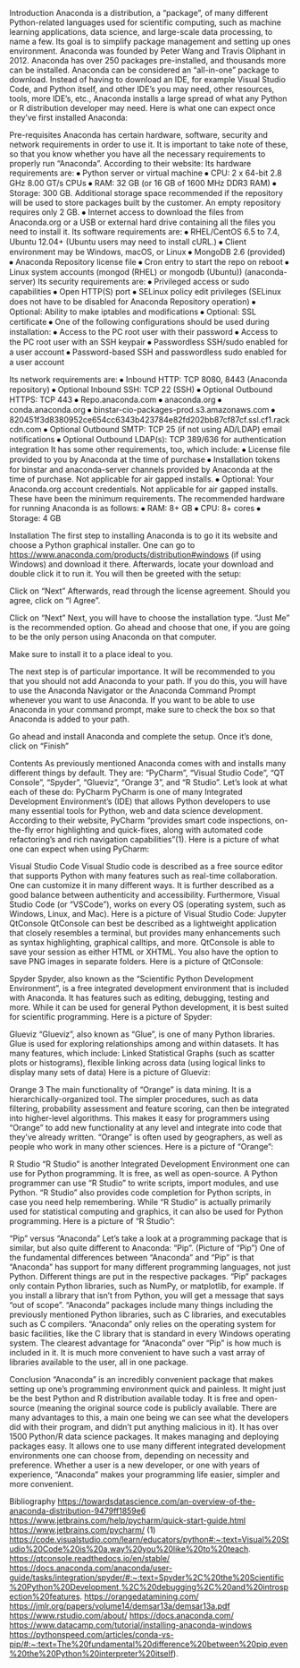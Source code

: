 Introduction
Anaconda is a distribution, a “package”, of many different Python-related languages used for scientific computing, such as machine learning applications, data science, and large-scale data processing, to name a few. Its goal is to simplify package management and setting up ones environment.  Anaconda was founded by Peter Wang and Travis Oliphant in 2012. Anaconda has over 250 packages pre-installed, and thousands more can be installed. Anaconda can be considered an “all-in-one” package to download. Instead of having to download an IDE, for example Visual Studio Code, and Python itself, and other IDE’s you may need, other resources, tools, more IDE’s, etc., Anaconda installs a large spread of what any Python or R distribution developer may need.
Here is what one can expect once they’ve first installed Anaconda:
 
Pre-requisites 
Anaconda has certain hardware, software, security and network requirements in order to use it. It is important to take note of these, so that you know whether you have all the necessary requirements to properly run “Anaconda”. According to their website:
Its hardware requirements are:
⦁	Python server or virtual machine
⦁	CPU: 2 x 64-bit 2.8 GHz 8.00 GT/s CPUs
⦁	RAM: 32 GB (or 16 GB of 1600 MHz DDR3 RAM)
⦁	Storage: 300 GB. Additional storage space recommended if the repository will be used to store packages built by the customer. An empty repository requires only 2 GB.
⦁	Internet access to download the files from Anaconda.org or a USB or external hard drive containing all the files you need to install it.
Its software requirements are:
⦁	RHEL/CentOS 6.5 to 7.4, Ubuntu 12.04+ (Ubuntu users may need to install cURL.)
⦁	Client environment may be Windows, macOS, or Linux
⦁	MongoDB 2.6 (provided)
⦁	Anaconda Repository license file
⦁	Cron entry to start the repo on reboot
⦁	Linux system accounts (mongod (RHEL) or mongodb (Ubuntu)) (anaconda-server)
Its security requirements are:
⦁	Privileged access or sudo capabilities
⦁	Open HTTP(S) port
⦁	SELinux policy edit privileges (SELinux does not have to be disabled for Anaconda Repository operation) 
⦁	Optional: Ability to make iptables and modifications 
⦁	Optional: SSL certificate 
⦁	One of the following configurations should be used during installation:
⦁	Access to the PC root user with their password
⦁	Access to the PC root user with an SSH keypair
⦁	Passwordless SSH/sudo enabled for a user account
⦁	Password-based SSH and passwordless sudo enabled for a user account

Its network requirements are:
⦁	Inbound HTTP: TCP 8080, 8443 (Anaconda repository) 
⦁	Optional Inbound SSH: TCP 22 (SSH)
⦁	Optional Outbound HTTPS: TCP 443
⦁	Repo.anaconda.com
⦁	anaconda.org
⦁	conda.anaconda.org
⦁	binstar-cio-packages-prod.s3.amazonaws.com
⦁	820451f3d8380952ce654cc6343b423784e82fd202bb87cf87cf.ssl.cf1.rackcdn.com
⦁	Optional Outbound SMTP: TCP 25 (if not using AD/LDAP) email notifications
⦁	Optional Outbound LDAP(s): TCP 389/636 for authentication integration
It has some other requirements, too, which include:
⦁	License file provided to you by Anaconda at the time of purchase
⦁	Installation tokens for binstar and anaconda-server channels provided by Anaconda at the time of purchase. Not applicable for air gapped installs.
⦁	Optional: Your Anaconda.org account credentials. Not applicable for air gapped installs.
These have been the minimum requirements. The recommended hardware for running Anaconda is as follows:
⦁	RAM: 8+ GB
⦁	CPU: 8+ cores
⦁	Storage: 4 GB

Installation
The first step to installing Anaconda is to go it its website and choose a Python graphical installer. One can go to https://www.anaconda.com/products/distribution#windows (if using Windows) and download it there. 
Afterwards, locate your download and double click it to run it. You will then be greeted with the setup:
 
Click on “Next”
Afterwards, read through the license agreement. Should you agree, click on “I Agree”.
 
Click on “Next”
Next, you will have to choose the installation type. “Just Me” is the recommended option. Go ahead and choose that one, if you are going to be the only person using Anaconda on that computer. 
 
Make sure to install it to a place ideal to you.
 
The next step is of particular importance. It will be recommended to you that you should not add Anaconda to your path. If you do this, you will have to use the Anaconda Navigator or the Anaconda Command Prompt whenever you want to use Anaconda. If you want to be able to use Anaconda in your command prompt, make sure to check the box so that Anaconda is added to your path.
 
Go ahead and install Anaconda and complete the setup. Once it’s done, click on “Finish”
 
 

Contents
As previously mentioned Anaconda comes with and installs many different things by default. They are: “PyCharm”, “Visual Studio Code”, “QT Console”, “Spyder”, “Glueviz”, “Orange 3”, and “R Studio”. Let’s look at what each of these do:
PyCharm
PyCharm is one of many Integrated Development Environment’s (IDE) that allows Python developers to use many essential tools for Python, web and data science development. According to their website, PyCharm “provides smart code inspections, on-the-fly error highlighting and quick-fixes, along with automated code refactoring’s and rich navigation capabilities”(1).
Here is a picture of what one can expect when using PyCharm:

 
Visual Studio Code
Visual Studio code is described as a free source editor that supports Python with many features such as real-time collaboration. One can customize it in many different ways. It is further described as a good balance between authenticity and accessibility. Furthermore, Visual Studio Code (or “VSCode”), works on every OS (operating system, such as Windows, Linux, and Mac). 
Here is a picture of Visual Studio Code:
 Jupyter QtConsole
QtConsole can best be described as a lightweight application that closely resembles a terminal, but provides many enhancements such as syntax highlighting, graphical calltips, and more. QtConsole is able to save your session as either HTML or XHTML. You also have the option to save PNG images in separate folders. 
Here is a picture of QtConsole:
 
Spyder
Spyder, also known as the “Scientific Python Development Environment”, is a free integrated development environment that is included with Anaconda. It has features such as editing, debugging, testing and more. While it can be used for general Python development, it is best suited for scientific programming. 
Here is a picture of Spyder:
 
Glueviz
“Glueviz”, also known as “Glue”, is one of many Python libraries. Glue is used for exploring relationships among and within datasets. It has many features, which include: Linked Statistical Graphs (such as scatter plots or histograms), flexible linking across data (using logical links to display many sets of data)
Here is a picture of Glueviz:
 
Orange 3
The main functionality of “Orange” is data mining. It is a hierarchically-organized tool. The simpler procedures, such as data filtering, probability assessment and feature scoring, can then be integrated into higher-level algorithms. This makes it easy for programmers using “Orange” to add new functionality at any level and integrate into code that they’ve already written. “Orange” is often used by geographers, as well as people who work in many other sciences. 
Here is a picture of “Orange”:
 
R Studio
“R Studio” is another Integrated Development Environment one can use for Python programming. It is free, as well as open-source. A Python programmer can use “R Studio” to write scripts, import modules, and use Python. “R Studio” also provides code completion for Python scripts, in case you need help remembering. While “R Studio” is actually primarily used for statistical computing and graphics, it can also be used for Python programming.
Here is a picture of “R Studio”:
 

 “Pip” versus “Anaconda”
Let’s take a look at a programming package that is similar, but also quite different to Anaconda: “Pip”.
(Picture of “Pip”)
One of the fundamental differences between “Anaconda” and “Pip” is that “Anaconda” has support for many different programming languages, not just Python.  Different things are put in the respective packages. “Pip” packages only contain Python libraries, such as NumPy, or matplotlib, for example. If you install a library that isn’t from Python, you will get a message that says “out of scope”. “Anaconda” packages include many things including the previously mentioned Python libraries, such as C libraries, and executables such as C compilers. “Anaconda” only relies on the operating system for basic facilities, like the C library that is standard in every Windows operating system.
The clearest advantage for “Anaconda” over “Pip” is how much is included in it. It is much more convenient to have such a vast array of libraries available to the user, all in one package.

Conclusion
“Anaconda” is an incredibly convenient package that makes setting up one’s programming environment quick and painless. It might just be the best Python and R distribution available today. It is free and open-source (meaning the original source code is publicly available. There are many advantages to this, a main one being we can see what the developers did with their program, and didn’t put anything malicious in it). It has over 1500 Python/R data science packages. It makes managing and deploying packages easy. It allows one to use many different integrated development environments one can choose from, depending on necessity and preference. 
Whether a user is a new developer, or one with years of experience, “Anaconda” makes your programming life easier, simpler and more convenient.

Bibliography 
https://towardsdatascience.com/an-overview-of-the-anaconda-distribution-9479ff1859e6
https://www.jetbrains.com/help/pycharm/quick-start-guide.html
https://www.jetbrains.com/pycharm/ (1)
https://code.visualstudio.com/learn/educators/python#:~:text=Visual%20Studio%20Code%20is%20a,way%20you%20like%20to%20teach.
https://qtconsole.readthedocs.io/en/stable/
https://docs.anaconda.com/anaconda/user-guide/tasks/integration/spyder/#:~:text=Spyder%2C%20the%20Scientific%20Python%20Development,%2C%20debugging%2C%20and%20introspection%20features.
https://orangedatamining.com/
https://jmlr.org/papers/volume14/demsar13a/demsar13a.pdf
https://www.rstudio.com/about/
https://docs.anaconda.com/
https://www.datacamp.com/tutorial/installing-anaconda-windows
https://pythonspeed.com/articles/conda-vs-pip/#:~:text=The%20fundamental%20difference%20between%20pip,even%20the%20Python%20interpreter%20itself).


